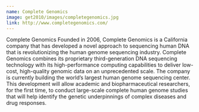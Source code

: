 ```yaml
---
name: Complete Genomics
image: get2010/images/completegenomics.jpg
link: http://www.completegenomics.com/
---
```


Complete Genomics
Founded in 2006, Complete Genomics is a California company that has developed a novel approach to sequencing human DNA that is revolutionizing the human genome sequencing industry. Complete Genomics combines its proprietary third-generation DNA sequencing technology with its high-performance computing capabilities to deliver low-cost, high-quality genomic data on an unprecedented scale. The company is currently building the world’s largest human genome sequencing center. This development will allow academic and biopharmaceutical researchers, for the first time, to conduct large-scale complete human genome studies that will help identify the genetic underpinnings of complex diseases and drug responses.
